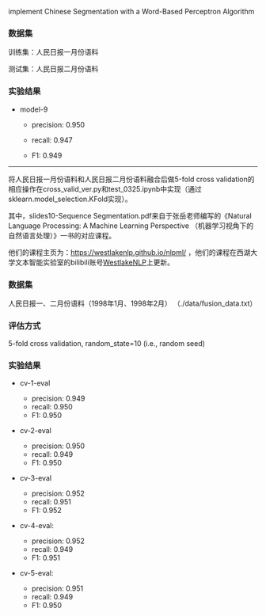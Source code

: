 implement  Chinese Segmentation with a Word-Based Perceptron Algorithm

### 数据集

训练集：人民日报一月份语料

测试集：人民日报二月份语料

### 实验结果

+ model-9

  + precision: 0.950

  + recall: 0.947

  + F1: 0.949

---------------------------------------------------------------------------------------------------------------------------------------------------------------------

将人民日报一月份语料和人民日报二月份语料融合后做5-fold cross validation的相应操作在cross_valid_ver.py和test_0325.ipynb中实现（通过sklearn.model_selection.KFold实现）。

其中，slides10-Sequence Segmentation.pdf来自于张岳老师编写的《Natural Language Processing: A Machine Learning Perspective （机器学习视角下的自然语言处理）》一书的对应课程。

他们的课程主页为：https://westlakenlp.github.io/nlpml/ ，他们的课程在西湖大学文本智能实验室的bilibili账号[WestlakeNLP](https://space.bilibili.com/639900532)上更新。

### 数据集

人民日报一、二月份语料（1998年1月、1998年2月） 
（./data/fusion_data.txt）

### 评估方式

5-fold cross validation, random_state=10  (i.e., random seed)

### 实验结果

+ cv-1-eval

  + precision: 0.949
  + recall: 0.950
  + F1: 0.950

+ cv-2-eval
  + precision: 0.950
  + recall: 0.949
  + F1: 0.950

+ cv-3-eval
  + precision: 0.952
  + recall: 0.951
  + F1: 0.952

+ cv-4-eval:
  + precision: 0.952
  + recall: 0.949
  + F1: 0.951

+ cv-5-eval:
  + precision: 0.951
  + recall: 0.949
  + F1: 0.950

